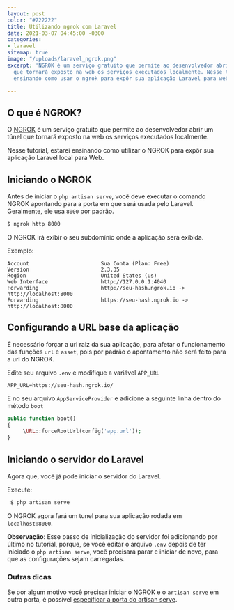 ```yaml
---
layout: post
color: "#222222"
title: Utilizando ngrok com Laravel
date: 2021-03-07 04:45:00 -0300
categories:
- laravel
sitemap: true
image: "/uploads/laravel_ngrok.png"
excerpt: 'NGROK é um serviço gratuito que permite ao desenvolvedor abrir um túnel
  que tornará exposto na web os serviços executados localmente. Nesse tutorial, estarei
  ensinando como usar o ngrok para expôr sua aplicação Laravel para web. '

---
```

## O que é NGROK?

O [NGROK](https://ngrok.com/download) é um serviço gratuito que permite ao desenvolvedor abrir um túnel que tornará exposto na web os serviços executados localmente.

Nesse tutorial, estarei ensinando como utilizar o NGROK para expôr sua aplicação Laravel local para Web.

## Iniciando o NGROK

Antes de iniciar o `php artisan serve`, você deve executar o comando NGROK apontando para a porta em que será usada pelo Laravel. Geralmente, ele usa `8000` por padrão.

```bash
$ ngrok http 8000
```

O NGROK irá exibir o seu subdomínio onde a aplicação será exibida.

Exemplo:

```text
Account                       Sua Conta (Plan: Free)                                
Version                       2.3.35                                                      
Region                        United States (us)                                          
Web Interface                 http://127.0.0.1:4040                                       
Forwarding                    http://seu-hash.ngrok.io -> http://localhost:8000
Forwarding                    https://seu-hash.ngrok.io -> http://localhost:8000 
```

## Configurando a URL base da aplicação

É necessário forçar a url raiz da sua aplicação, para afetar o funcionamento das funções `url` e `asset`, pois por padrão o apontamento não será feito para a url do NGROK.

Edite seu arquivo `.env` e modifique a variável `APP_URL`

```config
APP_URL=https://seu-hash.ngrok.io/
```

E no seu arquivo `AppServiceProvider` e adicione a seguinte linha dentro do método `boot`

```php
public function boot()
{
     \URL::forceRootUrl(config('app.url'));
}
```

## Iniciando o servidor do Laravel

Agora que, você já pode iniciar o servidor do Laravel.

Execute:

```bash
 $ php artisan serve
```

O NGROK agora fará um tunel para sua aplicação rodada em `localhost:8000`.

**Observação**: Esse passo de inicialização do servidor foi adicionando por último no tutorial, porque, se você editar o arquivo `.env` depois de ter iniciado o `php artisan serve`, você precisará parar e iniciar de novo, para que as configurações sejam carregadas.

### Outras dicas

Se por algum motivo você precisar iniciar o NGROK e o `artisan serve` em outra porta, é possível [especificar a porta do artisan serve](/blog/2020/12/24/como-definir-a-porta-usada-no-php-artisan-serve).